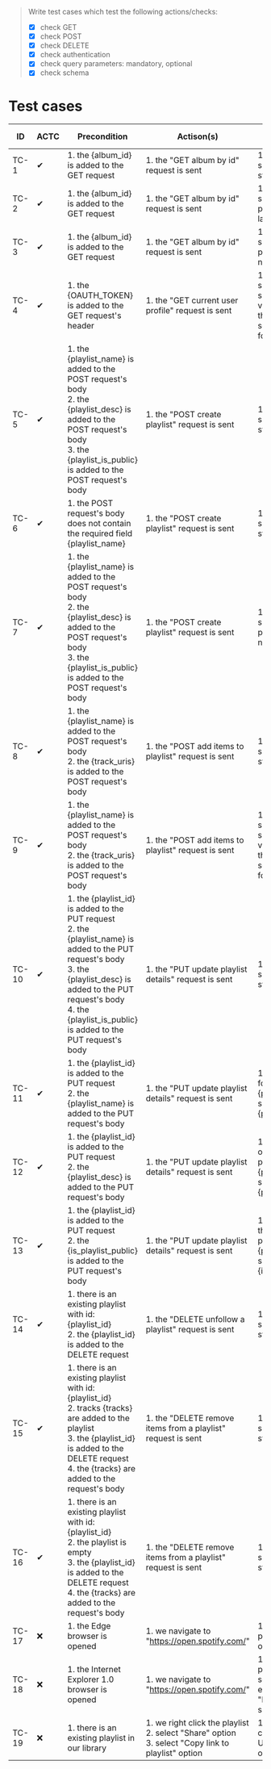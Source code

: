 > Write test cases which test the following actions/checks:
> - [x] check GET
> - [x] check POST
> - [x] check DELETE
> - [x] check authentication
> - [x] check query parameters: mandatory, optional
> - [x] check schema

# Test cases

|ID|ACTC|Precondition|Actison(s)|Expected result(s)|
|---|---|---|---|---|
|TC-1|✔|1. the {album_id} is added to the GET request|1. the "GET album by id" request is sent|1. the response should contain status code 200
|TC-2|✔|1. the {album_id} is added to the GET request|1. the "GET album by id" request is sent|1. the response should contain the proper album label
|TC-3|✔|1. the {album_id} is added to the GET request|1. the "GET album by id" request is sent|1. the response should contain the proper album name
|TC-4|✔|1. the {OAUTH_TOKEN} is added to the GET request's header|1. the "GET current user profile" request is sent|1. the response should be successfully validated against the corresponding schema defined in folder: schemas
|TC-5|✔|1. the {playlist_name} is added to the POST request's body<br>2. the {playlist_desc} is added to the POST request's body<br>3. the {playlist_is_public} is added to the POST request's body|1. the "POST create playlist" request is sent|1. the response should contain status code 201
|TC-6|✔|1. the POST request's body does not contain the required field {playlist_name}|1. the "POST create playlist" request is sent|1. the response should contain status code 400
|TC-7|✔|1. the {playlist_name} is added to the POST request's body<br>2. the {playlist_desc} is added to the POST request's body<br>3. the {playlist_is_public} is added to the POST request's body|1. the "POST create playlist" request is sent|1. the response should contain the proper playlist name
|TC-8|✔|1. the {playlist_name} is added to the POST request's body<br>2. the {track_uris} is added to the POST request's body|1. the "POST add items to playlist" request is sent|1. the response should contain status code 201
|TC-9|✔|1. the {playlist_name} is added to the POST request's body<br>2. the {track_uris} is added to the POST request's body|1. the "POST add items to playlist" request is sent|1. the response should be successfully validated against the corresponding schema defined in folder: schemas
|TC-10|✔|1. the {playlist_id} is added to the PUT request<br>2. the {playlist_name} is added to the PUT request's body<br>3. the {playlist_desc} is added to the PUT request's body<br>4. the {playlist_is_public} is added to the PUT request's body|1. the "PUT update playlist details" request is sent|1. the response should contain status code 200
|TC-11|✔|1. the {playlist_id} is added to the PUT request<br>2. the {playlist_name} is added to the PUT request's body|1. the "PUT update playlist details" request is sent|1. the name of the following playlist: {playlist_id} should be {playlist_name}
|TC-12|✔|1. the {playlist_id} is added to the PUT request<br>2. the {playlist_desc} is added to the PUT request's body|1. the "PUT update playlist details" request is sent|1. the description of the following playlist: {playlist_id} should be {playlist_desc}
|TC-13|✔|1. the {playlist_id} is added to the PUT request<br>2. the {is_playlist_public} is added to the PUT request's body|1. the "PUT update playlist details" request is sent|1. the visibility of the following playlist: {playlist_id} should be {is_playlist_public}
|TC-14|✔|1. there is an existing playlist with id: {playlist_id}<br>2. the {playlist_id} is added to the DELETE request|1. the "DELETE unfollow a playlist" request is sent|1. the response should contain status code 200
|TC-15|✔|1. there is an existing playlist with id: {playlist_id}<br>2. tracks {tracks} are added to the playlist<br>3. the {playlist_id} is added to the DELETE request<br>4. the {tracks} are added to the request's body|1. the "DELETE remove items from a playlist" request is sent|1. the response should contain status code 200
|TC-16|✔|1. there is an existing playlist with id: {playlist_id}<br>2. the playlist is empty<br>3. the {playlist_id} is added to the DELETE request<br>4. the {tracks} are added to the request's body|1. the "DELETE remove items from a playlist" request is sent|1. the response should contain status code 200
|TC-17|❌|1. the Edge browser is opened|1. we navigate to "https://open.spotify.com/"|1. the Spotify web player should be opened
|TC-18|❌|1. the Internet Explorer 1.0 browser is opened|1. we navigate to "https://open.spotify.com/"|1. the Spotify web player should send the following error message: "Browser not supported"
|TC-19|❌|1. there is an existing playlist in our library|1. we right click the playlist<br>2. select "Share" option<br>3. select "Copy link to playlist" option|1. the corresponding URL should be in our clipboard